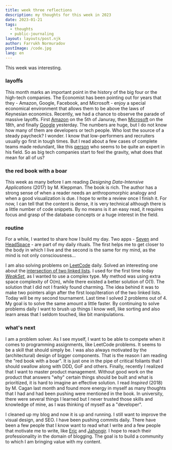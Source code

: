 ```yaml
---
title: week three reflections
description: my thoughts for this week in 2023
date: 2023-01-21
tags:
  - thoughts
  - public-journaling
layout: layouts/post.njk
author: Farrukh Normuradov
postImage: /code.jpg
lang: en
---
```


This week was interesting.

<h3>layoffs</h3>

This month marks an important point in the history of the big four or the high-tech companies. The Economist has been pointing out for years that they - Amazon, Google, Facebook, and Microsoft - enjoy a special economical environment that allows them to be above the laws of Keynesian economics. Recently, we had a chance to observe the parade of massive layoffs. First [Amazon](https://www.aboutamazon.com/news/company-news/update-from-ceo-andy-jassy-on-role-eliminations) on the 5th of Januray, then [Microsoft](https://blogs.microsoft.com/blog/2023/01/18/subject-focusing-on-our-short-and-long-term-opportunity/) on the 18th, and finally [Google](https://blog.google/inside-google/message-ceo/january-update/) yesterday. The numbers are huge, but I do not know how many of them are developers or tech people. Who lost the source of a steady paycheck? I wonder. I know that low-performers and recruiters usually go first in tough times. But I read about a few cases of complete teams made redundant, like this [person](https://jkchengh.github.io/) who seems to be quite an expert in his field. So as big tech companies start to feel the gravity, what does that mean for all of us?

<h3>the red book with a boar</h3>

This week as many before I am reading _Designing Data-Intensive Applications_ (2017) by M. Kleppman. The book is rich. The author has a strong sense of when a reader needs an anthropomorphic analogy and when a good visualization is due. I hope to write a review once I finish it. For now, I can tell that the content is dense, it is very technical although there is a little number of code snippets. By no means is it an easy read, it requires focus and grasp of the database concepts or a huge interest in the field.

<h3>routine</h3>

For a while, I wanted to share how I build my day. Two apps - [Seven](https://seven.app/) and [HeadSpace](https://www.headspace.com) - are part of my daily rituals. The first helps me to get closer to the body in which I live and the second is the same for my mind, as the mind is not only consciousness...

I am also solving problems on [LeetCode](https://leetcode.com/pharrukh/) daily. Solved an interesting one about the [intersection of two linked lists](https://leetcode.com/problems/intersection-of-two-linked-lists/). I used for the first time today [_WeakSet_](https://developer.mozilla.org/en-US/docs/Web/JavaScript/Reference/Global_Objects/WeakSet), as I wanted to use a complex type. My method was using extra space complexity of O(m), while there existed a better solution of O(1). The solution that I did not I frankly found charming. The idea behind it was to make two pointers align after the first loop/iteration of the two linked lists. Today will be my second tournament. Last time I solved 2 problems out of 4. My goal is to solve the same amount a little faster. By continuing to solve problems daily I want to brush up things I know well, like sorting and also learn areas that I seldom touched, like bit manipulations.

<h3>what's next</h3>

I am a problem solver. As I see myself, I want to be able to compete when it comes to programming assignments, like LeetCode problems. It seems to be a skill that should simply be. I was also always motivated by the (architectural) design of bigger components. That is the reason I am reading the "red book with a boar". It is just one in the pipe of critical foliants that I should swallow along with DDD, GoF and others. Finally, recently I realized that I want to master product management. Without good work on the product that answers "why" certain things should be built and what is prioritized, it is hard to imagine an effective solution. I read _Inspired_ (2018) by M. Cagan last month and found more energy in myself as many thoughts that I had and had been pushing were mentioned in the book. In university, there were several things I learned but I never trusted those skills and knowledge of mine, as I was thinking of myself as a "developer".

I cleaned up my blog and now it is up and running. I still want to improve the visual design, and SEO. I have been pushing commits daily. There have been a few people that I know want to read what I write and a few people that motivate me to write, like [Eric](https://eric-rovell.vercel.app/en/home) and [Jahongir](https://rahmonov.me/). I hope to reach their professionality in the domain of blogging. The goal is to build a community to which I am bringing value with my content.
